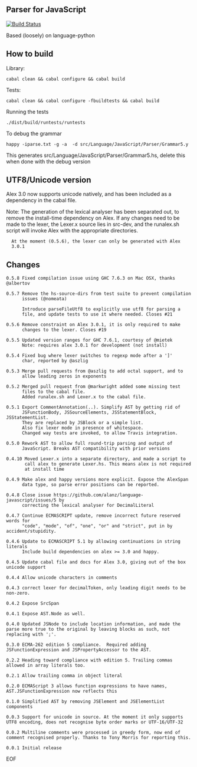 Parser for JavaScript
---------------------

[![Build Status](https://secure.travis-ci.org/alanz/language-javascript.png?branch=master)](http://travis-ci.org/alanz/language-javascript)

Based (loosely) on language-python

How to build
------------

Library:

    cabal clean && cabal configure && cabal build

Tests:

    cabal clean && cabal configure -fbuildtests && cabal build

Running the tests

    ./dist/build/runtests/runtests


To debug the grammar

    happy -iparse.txt -g -a  -d src/Language/JavaScript/Parser/Grammar5.y

This generates src/Language/JavaScript/Parser/Grammar5.hs, delete this
when done with the debug version


UTF8/Unicode version
--------------------

Alex 3.0 now supports unicode natively, and has been included as a
dependency in the cabal file.

Note: The generation of the lexical analyser has been separated out,
      to remove the install-time dependency on Alex. If any changes
      need to be made to the lexer, the Lexer.x source lies in
      src-dev, and the runalex.sh script will invoke Alex with the
      appropriate directories.

      At the moment (0.5.6), the lexer can only be generated with Alex
      3.0.1

Changes
-------

```
0.5.8 Fixed compilation issue using GHC 7.6.3 on Mac OSX, thanks @albertov

0.5.7 Remove the hs-source-dirs from test suite to prevent compilation
      issues (@nomeata)

      Introduce parseFileUtf8 to explicitly use utf8 for parsing a
      file, and update tests to use it where needed. Closes #21

0.5.6 Remove constraint on Alex 3.0.1, it is only required to make
      changes to the lexer. Closes #19

0.5.5 Updated version ranges for GHC 7.6.1, courtesy of @mietek
      Note: requires alex 3.0.1 for development (not install)

0.5.4 Fixed bug where lexer switches to regexp mode after a ']'
      char, reported by @aszlig

0.5.3 Merge pull requests from @aszlig to add octal support, and to
      allow leading zeros in exponents

0.5.2 Merged pull request from @markwright added some missing test
      files to the cabal file.
      Added runalex.sh and Lexer.x to the cabal file.

0.5.1 Export CommentAnnotation(..). Simplify AST by getting rid of
      JSFunctionBody, JSSourceElements, JSStatementBlock, JSStatementList.
      They are replaced by JSBlock or a simple list.
      Also fix lexer mode in presence of whitespace.
      Changed way tests are invoked, to allow Travis integration.

0.5.0 Rework AST to allow full round-trip parsing and output of
      JavaScript. Breaks AST compatibility with prior versions

0.4.10 Moved Lexer.x into a separate directory, and made a script to
       call alex to generate Lexer.hs. This means alex is not required
       at install time

0.4.9 Make alex and happy versions more explicit. Expose the AlexSpan
      data type, so parse error positions can be reported.

0.4.8 Close issue https://github.com/alanz/language-javascript/issues/5 by
      correcting the lexical analyser for DecimalLiteral

0.4.7 Continue ECMASCRIPT update, remove incorrect future reserved words for
      "code", "mode", "of", "one", "or" and "strict", put in by accident/stupidity.

0.4.6 Update to ECMASCRIPT 5.1 by allowing continuations in string literals
      Include build dependencies on alex >= 3.0 and happy.

0.4.5 Update cabal file and docs for Alex 3.0, giving out of the box unicode support

0.4.4 Allow unicode characters in comments

0.4.3 correct lexer for decimalToken, only leading digit needs to be non-zero.

0.4.2 Expose SrcSpan

0.4.1 Expose AST.Node as well.

0.4.0 Updated JSNode to include location information, and made the parse more true to the original by leaving blocks as such, not replacing with ';'.

0.3.0 ECMA-262 edition 5 compliance.  Required adding JSFunctionExpression and JSPropertyAccessor to the AST.

0.2.2 Heading toward compliance with edition 5. Trailing commas allowed in array literals too.

0.2.1 Allow trailing comma in object literal

0.2.0 ECMAScript 3 allows function expressions to have names, AST.JSFunctionExpression now reflects this

0.1.0 Simplified AST by removing JSElement and JSElementList components

0.0.3 Support for unicode in source. At the moment it only supports
UTF8 encoding, does not recognise byte order marks or UTF-16/UTF-32

0.0.2 Multiline comments were processed in greedy form, now end of
comment recognised properly. Thanks to Tony Morris for reporting this.

0.0.1 Initial release
```

EOF

